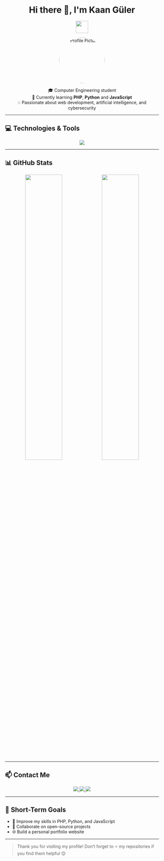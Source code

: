 <h1 align="center">Hi there 👋, I'm Kaan Güler</h1>

<p align="center">
  <img src="https://media.giphy.com/media/hvRJCLFzcasrR4ia7z/giphy.gif" width="40px">
</p>

<p align="center">
  <img src="https://avatars.githubusercontent.com/u/USER_ID?s=400" width="150" style="border-radius: 50%;" alt="Profile Picture">
</p>

<p align="center">
  🎓 Computer Engineering student <br>
  🌱 Currently learning <strong>PHP</strong>, <strong>Python</strong> and <strong>JavaScript</strong> <br>
  💡 Passionate about web development, artificial intelligence, and cybersecurity <br>
</p>

---

## 💻 Technologies & Tools

<div align="center">
  <img src="https://skillicons.dev/icons?i=php,python,js,html,css,git,linux" />
</div>

---

## 📊 GitHub Stats

<div align="center">
  <img src="https://github-readme-stats.vercel.app/api?username=kaanGuler&show_icons=true&theme=radical" width="49%">
  <img src="https://github-readme-stats.vercel.app/api/top-langs/?username=kaanGuler&layout=compact&theme=radical" width="49%">
</div>

---

## 📫 Contact Me

<p align="center">
  <a href="mailto:kaangulerr4@gmail.com">
    <img src="https://img.shields.io/badge/Email-D14836?style=for-the-badge&logo=gmail&logoColor=white" />
  </a>
  <a href="https://linkedin.com/in/kaanguler" target="_blank">
    <img src="https://img.shields.io/badge/LinkedIn-0A66C2?style=for-the-badge&logo=linkedin&logoColor=white" />
  </a>
  <a href="https://kaanguler.dev" target="_blank">
    <img src="https://img.shields.io/badge/Website-000000?style=for-the-badge&logo=About.me&logoColor=white" />
  </a>
</p>

---

## 🎯 Short-Term Goals

- 🌱 Improve my skills in PHP, Python, and JavaScript
- 🤝 Collaborate on open-source projects
- 🌐 Build a personal portfolio website

---

> Thank you for visiting my profile! Don’t forget to ⭐️ my repositories if you find them helpful 😊
